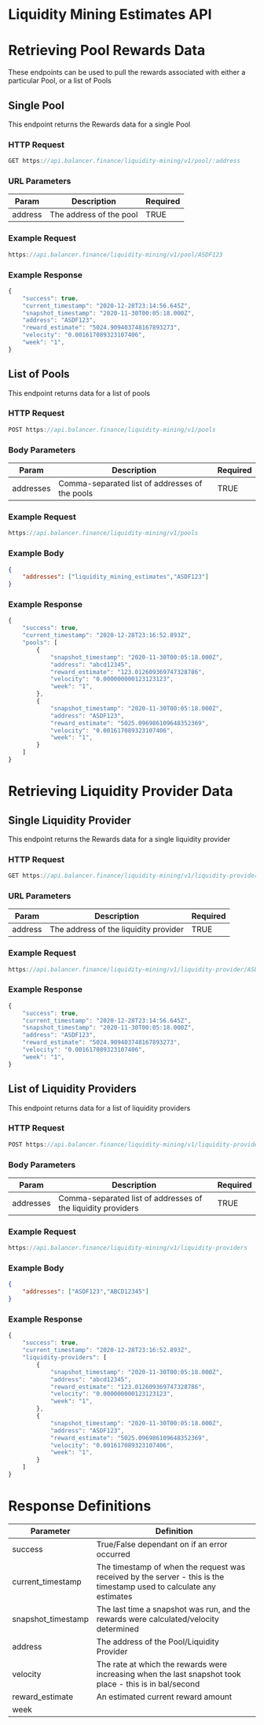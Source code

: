 # Liquidity Mining Estimates API

# Retrieving Pool Rewards Data
These endpoints can be used to pull the rewards associated with either a particular Pool, or a list of Pools

## Single Pool

This endpoint returns the Rewards data for a single Pool

### HTTP Request

```jsx
GET https://api.balancer.finance/liquidity-mining/v1/pool/:address
```

### URL Parameters

|Param | Description | Required|
|---|---|---|
|address | The address of the pool | TRUE|

### Example Request

```jsx
https://api.balancer.finance/liquidity-mining/v1/pool/ASDF123
```

### Example Response

```jsx
{
    "success": true,
    "current_timestamp": "2020-12-28T23:14:56.645Z",
    "snapshot_timestamp": "2020-11-30T00:05:18.000Z",
    "address": "ASDF123",
    "reward_estimate": "5024.909403748167893273",
    "velocity": "0.001617089323107406",
    "week": "1",
}
```

## List of Pools

This endpoint returns data for a list of pools

### HTTP Request

```jsx
POST https://api.balancer.finance/liquidity-mining/v1/pools
```

### Body Parameters

|Param | Description | Required|
|---|---|---|
|addresses | Comma-separated list of addresses of the pools | TRUE|

### Example Request

```jsx
https://api.balancer.finance/liquidity-mining/v1/pools
```

### Example Body

```json
{
	"addresses": ["liquidity_mining_estimates","ASDF123"]
}
```

### Example Response

```jsx
{
    "success": true,
    "current_timestamp": "2020-12-28T23:16:52.893Z",
    "pools": [
        {
            "snapshot_timestamp": "2020-11-30T00:05:18.000Z",
            "address": "abcd12345",
            "reward_estimate": "123.012609369747328786",
            "velocity": "0.000000000123123123",
            "week": "1",
        },
        {
            "snapshot_timestamp": "2020-11-30T00:05:18.000Z",
            "address": "ASDF123",
            "reward_estimate": "5025.096986109648352369",
            "velocity": "0.001617089323107406",
            "week": "1",
        }
    ]
}
```

# Retrieving Liquidity Provider Data

## Single Liquidity Provider

This endpoint returns the Rewards data for a single liquidity provider

### HTTP Request

```jsx
GET https://api.balancer.finance/liquidity-mining/v1/liquidity-provider/:address
```

### URL Parameters

|Param | Description | Required|
|---|---|---|
|address | The address of the liquidity provider | TRUE|

### Example Request

```jsx
https://api.balancer.finance/liquidity-mining/v1/liquidity-provider/ASDF123
```

### Example Response

```jsx
{
    "success": true,
    "current_timestamp": "2020-12-28T23:14:56.645Z",
    "snapshot_timestamp": "2020-11-30T00:05:18.000Z",
    "address": "ASDF123",
    "reward_estimate": "5024.909403748167893273",
    "velocity": "0.001617089323107406",
    "week": "1",
}
```

## List of Liquidity Providers

This endpoint returns data for a list of liquidity providers

### HTTP Request

```jsx
POST https://api.balancer.finance/liquidity-mining/v1/liquidity-providers
```

### Body Parameters

|Param | Description | Required|
|---|---|---|
|addresses | Comma-separated list of addresses of the liquidity providers | TRUE|

### Example Request

```jsx
https://api.balancer.finance/liquidity-mining/v1/liquidity-providers
```

### Example Body

```json
{
	"addresses": ["ASDF123","ABCD12345"]
}
```

### Example Response

```jsx
{
    "success": true,
    "current_timestamp": "2020-12-28T23:16:52.893Z",
    "liquidity-providers": [
        {
            "snapshot_timestamp": "2020-11-30T00:05:18.000Z",
            "address": "abcd12345",
            "reward_estimate": "123.012609369747328786",
            "velocity": "0.000000000123123123",
            "week": "1",
        },
        {
            "snapshot_timestamp": "2020-11-30T00:05:18.000Z",
            "address": "ASDF123",
            "reward_estimate": "5025.096986109648352369",
            "velocity": "0.001617089323107406",
            "week": "1",
        }
    ]
}
```

# Response Definitions
| Parameter | Definition |
|---|---|
|success|True/False dependant on if an error occurred|
|current_timestamp|The timestamp of when the request was received by the server - this is the timestamp used to calculate any estimates|
|snapshot_timestamp|The last time a snapshot was run, and the rewards were calculated/velocity determined|
|address|The address of the Pool/Liquidity Provider|
|velocity|The rate at which the rewards were increasing when the last snapshot took place - this is in bal/second|
|reward_estimate|An estimated current reward amount|
|week| |
